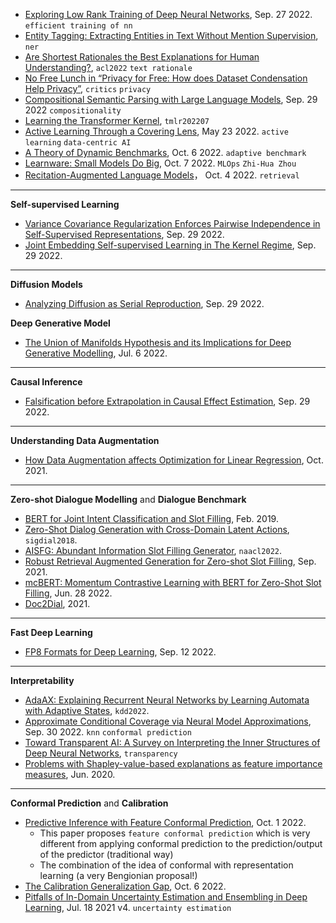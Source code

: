 
- [Exploring Low Rank Training of Deep Neural Networks](https://arxiv.org/abs/2209.13569), Sep. 27 2022. `efficient training of nn`
- [Entity Tagging: Extracting Entities in Text Without Mention Supervision](https://arxiv.org/abs/2209.06148), `ner`
- [Are Shortest Rationales the Best Explanations for Human Understanding?](https://aclanthology.org/2022.acl-short.2/), `acl2022` `text rationale`
- [No Free Lunch in “Privacy for Free: How does Dataset Condensation Help Privacy”](https://arxiv.org/pdf/2209.14987.pdf), `critics` `privacy`
- [Compositional Semantic Parsing with Large Language Models](https://arxiv.org/pdf/2209.15003.pdf), Sep. 29 2022 `compositionality`
- [Learning the Transformer Kernel](https://arxiv.org/pdf/2110.08323.pdf), `tmlr202207`
- [Active Learning Through a Covering Lens](https://arxiv.org/pdf/2205.11320.pdf), May 23 2022. `active learning` `data-centric AI`
- [A Theory of Dynamic Benchmarks](https://arxiv.org/pdf/2210.03165.pdf), Oct. 6 2022. `adaptive benchmark`
- [Learnware: Small Models Do Big](https://arxiv.org/pdf/2210.03647.pdf), Oct. 7 2022. `MLOps` `Zhi-Hua Zhou`
- [Recitation-Augmented Language Models](https://arxiv.org/pdf/2210.01296.pdf)， Oct. 4 2022. `retrieval`

---

**Self-supervised Learning**

- [Variance Covariance Regularization Enforces Pairwise Independence in Self-Supervised Representations](https://arxiv.org/pdf/2209.14905.pdf), Sep. 29 2022.
- [Joint Embedding Self-supervised Learning in The Kernel Regime](https://arxiv.org/pdf/2209.14884.pdf), Sep. 29 2022.

---

**Diffusion Models**

- [Analyzing Diffusion as Serial Reproduction](https://arxiv.org/pdf/2209.14821.pdf), Sep. 29 2022.

**Deep Generative Model**

- [The Union of Manifolds Hypothesis and its Implications for Deep Generative Modelling](https://arxiv.org/abs/2207.02862), Jul. 6 2022.

---

**Causal Inference**

- [Falsification before Extrapolation in Causal Effect Estimation](https://arxiv.org/pdf/2209.13708.pdf), Sep. 29 2022.

---

**Understanding Data Augmentation**

- [How Data Augmentation affects Optimization for Linear Regression](https://arxiv.org/abs/2010.11171), Oct. 2021.

---

**Zero-shot Dialogue Modelling** and **Dialogue Benchmark**

- [BERT for Joint Intent Classification and Slot Filling](https://arxiv.org/pdf/1902.10909.pdf), Feb. 2019.
- [Zero-Shot Dialog Generation with Cross-Domain Latent Actions](https://aclanthology.org/W18-5001.pdf), `sigdial2018`.
- [AISFG: Abundant Information Slot Filling Generator](https://aclanthology.org/2022.naacl-main.308.pdf), `naacl2022`.
- [Robust Retrieval Augmented Generation for Zero-shot Slot Filling](https://arxiv.org/pdf/2108.13934.pdf), Sep. 2021.
- [mcBERT: Momentum Contrastive Learning with BERT for Zero-Shot Slot Filling](https://arxiv.org/pdf/2203.12940.pdf), Jun. 28 2022.
- [Doc2Dial](https://doc2dial.github.io/), 2021.

---

**Fast Deep Learning**

- [FP8 Formats for Deep Learning](https://arxiv.org/abs/2209.05433), Sep. 12 2022.

---

**Interpretability**

- [AdaAX: Explaining Recurrent Neural Networks by Learning Automata with Adaptive States](https://dl.acm.org/doi/pdf/10.1145/3534678.3539356), `kdd2022`.
- [Approximate Conditional Coverage via Neural Model Approximations](https://arxiv.org/pdf/2205.14310.pdf), Sep. 30 2022. `knn` `conformal prediction`
- [Toward Transparent AI: A Survey on Interpreting the Inner Structures of Deep Neural Networks](https://arxiv.org/pdf/2207.13243.pdf), `transparency`
- [Problems with Shapley-value-based explanations as feature importance measures](https://arxiv.org/abs/2207.11208), Jun. 2020.

---

**Conformal Prediction** and **Calibration**

- [Predictive Inference with Feature Conformal Prediction](https://arxiv.org/pdf/2210.00173.pdf), Oct. 1 2022.
  - This paper proposes `feature conformal prediction` which is very different from applying conformal prediction to the prediction/output of the predictor (traditional way)
  - The combination of the idea of conformal with representation learning (a very Bengionian proposal!)
- [The Calibration Generalization Gap](https://arxiv.org/pdf/2210.01964.pdf), Oct. 6 2022.
- [Pitfalls of In-Domain Uncertainty Estimation and Ensembling in Deep Learning](https://arxiv.org/pdf/2002.06470.pdf), Jul. 18 2021 v4. `uncertainty estimation`



